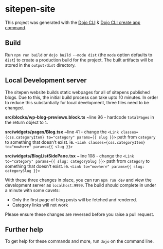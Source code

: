 # sitepen-site

This project was generated with the [Dojo CLI](https://github.com/dojo/cli) & [Dojo CLI create app command](https://github.com/dojo/cli-create-app).

## Build

Run `npm run build` or `dojo build --mode dist` (the `mode` option defaults to `dist`) to create a production build for the project. The built artifacts will be stored in the `output/dist` directory.

## Local Development server

The sitepen website builds static webpages for all of sitepens published blogs. Due to this, the initial build process can take upto 10 minutes. In order to reduce this substantially for local development, three files need to be changed.

**src/blocks/wp-blog-previews.block.ts**
~line 96 - hardcode `totalPages` in the return object to `1`.

**src/widgets/pages/Blog.tsx**
~line 41 - change the `<Link classes={css.categoryItem} to="category" params={{ slug }}>` path from `category` to something that doesn't exist. ie. `<Link classes={css.categoryItem} to="nowhere" params={{ slug }}>`

**src/widgets/BlogListSidePane.tsx**
~line 108 - change the `<Link to="category" params={{ slug: categorySlug }}>` path from `category` to something that doesn't exist. ie. `<Link to="nowhere" params={{ slug: categorySlug }}>`

With these three changes in place, you can run `npm run dev` and view the development server as `localhost:9999`. The build should complete in under a minute with some cavets:

-   Only the first page of blog posts will be fetched and rendered.
-   Category links will not work

Please ensure these changes are reversed before you raise a pull request.

## Further help

To get help for these commands and more, run `dojo` on the command line.
